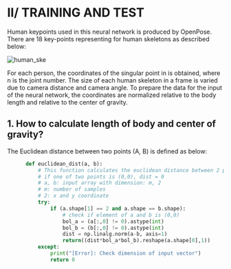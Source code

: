 # II/ TRAINING AND TEST

Human keypoints used in this neural network is produced by OpenPose. There are 18 key-points representing for human skeletons as described below:

![human_ske](images/human_skeleton_coco.png)

For each person, the coordinates of the singular point in is obtained, where n is the joint number. The size of each human skeleton in a frame is varied due to camera distance and camera angle. To prepare the data for the input of the neural network, the coordinates are normalized relative to the body length and relative to the center of gravity.

## 1. How to calculate length of body and center of gravity?

The Euclidean distance between two points (A, B) is defined as below:

```python
      def euclidean_dist(a, b):
          # This function calculates the euclidean distance between 2 point in 2-D coordinates
          # if one of two points is (0,0), dist = 0
          # a, b: input array with dimension: m, 2
          # m: number of samples
          # 2: x and y coordinate
          try:
              if (a.shape[1] == 2 and a.shape == b.shape):
                  # check if element of a and b is (0,0)
                  bol_a = (a[:,0] != 0).astype(int)
                  bol_b = (b[:,0] != 0).astype(int)
                  dist = np.linalg.norm(a-b, axis=1)
                  return((dist*bol_a*bol_b).reshape(a.shape[0],1))
          except:
              print("[Error]: Check dimension of input vector")
              return 0
```
